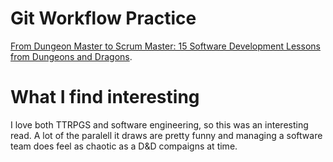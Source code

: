 # Git Workflow Practice
[From Dungeon Master to Scrum Master: 15 Software Development Lessons from Dungeons and Dragons](./https://www.huffpost.com/entry/from-dungeon-master-to-sc_b_9643530?utm_hp_ref=technology&ir=Technology).

# What I find interesting
I love both TTRPGS and software engineering, so this was an interesting read. A lot of the paralell it draws are pretty funny and managing a software team does feel as chaotic as a D&D compaigns at time.